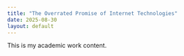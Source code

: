 ```yaml
---
title: "The Overrated Promise of Internet Technologies"
date: 2025-08-30
layout: default
---
```


This is my academic work content.
